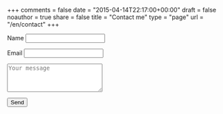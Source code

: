 +++
comments = false
date = "2015-04-14T22:17:00+00:00"
draft = false
noauthor = true
share = false
title = "Contact me"
type = "page"
url = "/en/contact"
+++

<form class="contact-form" name="contact" netlify>
  <p>
    <label>Name <input type="text" name="name" required autocomplete="off"/></label>
  </p>
  <p>
    <label>Email <input type="email" name="email" required autocomplete="off"/></label>
  </p>
  <p>
    <textarea placeholder="Your message" rows="4" cols="25" name="message" required></textarea>
  </p>
  <p>
    <button type="submit">Send</button>
  </p>
</form>